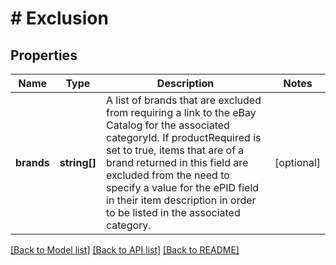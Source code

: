 # # Exclusion

## Properties

Name | Type | Description | Notes
------------ | ------------- | ------------- | -------------
**brands** | **string[]** | A list of brands that are excluded from requiring a link to the eBay Catalog for the associated categoryId. If productRequired is set to true, items that are of a brand returned in this field are excluded from the need to specify a value for the ePID field in their item description in order to be listed in the associated category. | [optional]

[[Back to Model list]](../../README.md#models) [[Back to API list]](../../README.md#endpoints) [[Back to README]](../../README.md)
